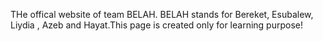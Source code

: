 THe offical website of team BELAH. BELAH stands for Bereket, Esubalew, Liydia , Azeb and Hayat.This page is created only for learning purpose!
